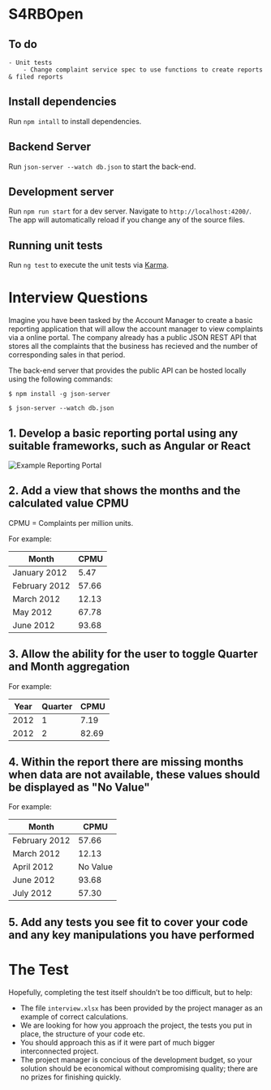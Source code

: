 # S4RBOpen

## To do
    - Unit tests
        - Change complaint service spec to use functions to create reports & filed reports

## Install dependencies

Run `npm intall` to install dependencies.

## Backend Server

Run `json-server --watch db.json` to start the back-end.

## Development server

Run `npm run start` for a dev server. Navigate to `http://localhost:4200/`. The app will automatically reload if you change any of the source files.

## Running unit tests

Run `ng test` to execute the unit tests via [Karma](https://karma-runner.github.io).


# Interview Questions #

Imagine you have been tasked by the Account Manager to create a basic reporting application that will allow the account manager to view complaints via a online portal.
The company already has a public JSON REST API that stores all the complaints that the business has recieved and the number of corresponding sales in that period.

The back-end server that provides the public API can be hosted locally using the following commands:

```shell
$ npm install -g json-server

$ json-server --watch db.json
```

## 1. Develop a basic reporting portal using any suitable frameworks, such as Angular or React

![Example Reporting Portal](/example-2.png "Example Reporting Portal")

## 2. Add a view that shows the months and the calculated value CPMU

CPMU = Complaints per million units.

For example:

|Month       | CPMU|
|---------- | ----------|
|January 2012|  5.47|
|February 2012| 57.66|
|March 2012|    12.13|
|May 2012|  67.78|
|June 2012| 93.68|

## 3. Allow the ability for the user to toggle Quarter and Month aggregation

For example:

| Year |Quarter       | CPMU|
|---------- |---------- | ----------|
| 2012 |1|  7.19|
| 2012 |2|  82.69|


## 4. Within the report there are missing months when data are not available, these values should be displayed as "No Value"

For example:

|Month       | CPMU
|---------- | ----------|
|February 2012| 57.66|
|March 2012|    12.13|
|April 2012|    No Value |
|June 2012| 93.68|
|July 2012| 57.30|

## 5. Add any tests you see fit to cover your code and any key manipulations you have performed

# The Test #
Hopefully, completing the test itself shouldn’t be too difficult, but to help:
- The file `interview.xlsx` has been provided by the project manager as an example of correct calculations.
- We are looking for how you approach the project, the tests you put in place, the structure of your code etc.
- You should approach this as if it were part of much bigger interconnected project.
- The project manager is concious of the development budget, so your solution should be economical without compromising quality; there are no prizes for finishing quickly.
